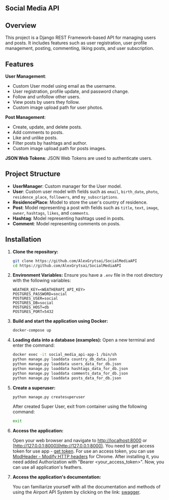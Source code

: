
## Social Media API  
  
## Overview  

This project is a Django REST Framework-based API for managing users and posts. It includes features such as user registration, user profile management, posting, commenting, liking posts, and user subscription.   

## Features  
  
**User Management**: 
 - Custom User model using email as the username. 
 - User registration, profile update, and password change. 
 - Follow and unfollow other users. 
 - View posts by users they follow. 
 - Custom image upload path for user photos. 

**Post Management**: 
 - Create, update, and delete posts. 
 - Add comments to posts. 
 - Like and unlike posts.
 - Filter posts by hashtags and author.
 - Custom image upload path for posts images.

**JSON Web Tokens**: JSON Web Tokens are used to authenticate users. 

## Project Structure

- **UserManager**: Custom manager for the User model.
- **User**: Custom user model with fields such as `email`, `birth_date`, `photo`, `residence_place`, `followers`, and `my_subscriptions`.
- **ResidencePlace**: Model to store the user's country of residence.
- **Post**: Model representing a post with fields such as `title`, `text`, `image`, `owner`, `hashtags`, `likes`, and `comments`.
- **Hashtag**: Model representing hashtags used in posts.
- **Comment**: Model representing comments on posts.
  

## Installation

1. **Clone the repository:**
    ```sh
    git clone https://github.com/AlexGrytsai/SocialMediaAPI
    cd https://github.com/AlexGrytsai/SocialMediaAPI
    ```
2. **Environment Variables:**
		Ensure you have a `.env` file in the root directory with the following variables:
		
	```env
	WEATHER_KEY=<WEATHERAPI_API_KEY>
	POSTGRES_PASSWORD=social
	POSTGRES_USER=social
	POSTGRES_DB=social
	POSTGRES_HOST=db
	POSTGRES_PORT=5432
	```
		
3. **Build and start the application using Docker:**
    ```sh
    docker-compose up
    ```
4. **Loading data into a database (examples):**
	Open a new terminal and enter the command:
	```sh
    docker exec -it social_media_api-app-1 /bin/sh
    python manage.py loaddata country_db_data.json
    python manage.py loaddata users_data_for_db.json
    python manage.py loaddata hashtags_data_for_db.json
    python manage.py loaddata comments_data_for_db.json
    python manage.py loaddata posts_data_for_db.json
    ```
5. **Create a superuser:**
	```sh
    python manage.py createsuperuser
    ```
    After created Super User, exit from container using the following command:
    ```sh
    exit
    ```
    
6. **Access the application:**
    
    Open your web browser and navigate to [http://localhost:8000](http://localhost:8000) or [http://127.0.0.1:8000](http://127.0.0.1:8000).
	You need to get access token for use app - [get token](http://127.0.0.1:8000/api/v1/token/).
	For use an access token, you can use [ModHeader - Modify HTTP headers](https://chromewebstore.google.com/detail/modheader-modify-http-hea/idgpnmonknjnojddfkpgkljpfnnfcklj?pli=1) for Chrome. After installing it, you need added Authorization with "Bearer <your_access_token>".
	Now, you can use all application's feathers.
	
7. **Access the application's documentation:**
    
    You can familiarize yourself with all the documentation and methods of using the Airport API System by clicking on the link: [swagger](http://localhost:8000/api/v1/doc/swagger/).

